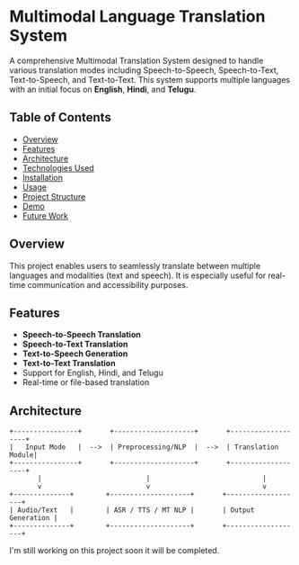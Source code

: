 # Multimodal Language Translation System

A comprehensive Multimodal Translation System designed to handle various translation modes including Speech-to-Speech, Speech-to-Text, Text-to-Speech, and Text-to-Text. This system supports multiple languages with an initial focus on **English**, **Hindi**, and **Telugu**.

## Table of Contents

- [Overview](#overview)
- [Features](#features)
- [Architecture](#architecture)
- [Technologies Used](#technologies-used)
- [Installation](#installation)
- [Usage](#usage)
- [Project Structure](#project-structure)
- [Demo](#demo)
- [Future Work](#future-work)

## Overview

This project enables users to seamlessly translate between multiple languages and modalities (text and speech). It is especially useful for real-time communication and accessibility purposes.

## Features

- **Speech-to-Speech Translation**  
- **Speech-to-Text Translation**  
- **Text-to-Speech Generation**  
- **Text-to-Text Translation**  
- Support for English, Hindi, and Telugu  
- Real-time or file-based translation

## Architecture

```text
+----------------+       +--------------------+       +-------------------+
|   Input Mode   |  -->  | Preprocessing/NLP  |  -->  | Translation Module|
+----------------+       +--------------------+       +-------------------+
       |                          |                            |
       v                          v                            v
+--------------+        +--------------------+       +-------------------+
| Audio/Text   |        | ASR / TTS / MT NLP |       | Output Generation |
+--------------+        +--------------------+       +-------------------+

```
I'm still working on this project soon it will be completed.
